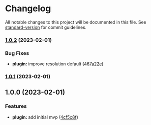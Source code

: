 # Changelog

All notable changes to this project will be documented in this file. See [standard-version](https://github.com/conventional-changelog/standard-version) for commit guidelines.

### [1.0.2](https://github.com/bmuenzenmeyer/eleventy-plugin-inline-link-favicon/compare/v1.0.1...v1.0.2) (2023-02-01)


### Bug Fixes

* **plugin:** improve resolution default ([467a22e](https://github.com/bmuenzenmeyer/eleventy-plugin-inline-link-favicon/commit/467a22ea0d2ad39f971e9c0ac2980b4734262850))

### [1.0.1](https://github.com/bmuenzenmeyer/eleventy-plugin-inline-link-favicon/compare/v1.0.0...v1.0.1) (2023-02-01)

## 1.0.0 (2023-02-01)


### Features

* **plugin:** add initial mvp ([4cf5c8f](https://github.com/bmuenzenmeyer/eleventy-plugin-inline-link-favicon/commit/4cf5c8f50eebcee0668556d8fac11571cb19ed43))
